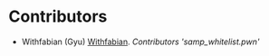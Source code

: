 # Contributors
- Withfabian (Gyu) [Withfabian](https://github.com/withfabian). *Contributors 'samp_whitelist.pwn'*
